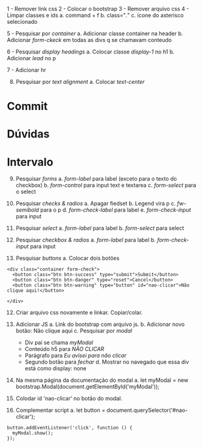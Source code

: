 1 - Remover link css
2 - Colocar o bootstrap
3 - Remover arquivo css
4 - Limpar classes e ids
  a. command + f
  b. class="*.*"
  c. ícone do asterisco selecionado

5 - Pesquisar por _container_
  a. Adicionar classe container na header
  b. Adicionar _form-ckeck_ em todas as divs q se chamavam conteudo

6 - Pesquisar _display headings_
  a. Colocar classe _display-1_ no h1
  b. Adicionar _lead_ no p

7 - Adicionar hr

8. Pesquisar por _text alignment_ 
  a. Colocar _text-center_

# Commit
# Dúvidas
# Intervalo

9. Pesquisar _forms_ 
  a. _form-label_ para label (exceto para o texto do checkbox)
  b. _form-control_ para input text e textarea
  c. _form-select_ para o select

10. Pesquisar _checks & radios_ 
  a. Apagar fiedset
  b. Legend vira p
  c. _fw-semibold_ para o p
  d. _form-check-label_ para label
  e. _form-check-input_ para input

9. Pesquisar _select_ 
  a. _form-label_ para label
  b. _form-select_ para select

10. Pesquisar _checkbox & radios_ 
  a. _form-label_ para label
  b. _form-check-input_ para input

11. Pesquisar _buttons_ 
  a. Colocar dois botões

  ````
  <div class="container form-check">
    <button class="btn btn-success" type="submit">Submit</button>
    <button class="btn btn-danger" type="reset">Cancel</button>
    <button class="btn btn-warning" type="button" id="nao-clicar">Não clique aqui!</button>

  </div>
  ````

12. Criar arquivo css novamente e linkar. Copiar/colar.

13. Adicionar JS
  a. Link do bootstrap com arquivo js.
  b. Adicionar novo botão: Não clique aqui
  c. Pesquisar por _modal_
    - Div pai se chama _myModal_
    - Conteúdo h5 para _NÃO CLICAR_
    - Parágrafo para _Eu avisei para não clicar_
    - Segundo botão para _fechar_ 
  d. Mostrar no navegado que essa div está como display: none 

14. Na mesma página da documentação do modal
  a. let myModal = new bootstrap.Modal(document.getElementById('myModal'));

15. Colodar id 'nao-clicar' no botão do modal.

16. Complementar script
  a. let button = document.querySelector('#nao-clicar');

````
button.addEventListener('click', function () {
  myModal.show();
});
````

